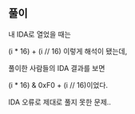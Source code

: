 ## 풀이

내 IDA로 열었을 때는

(i * 16) + (i // 16)
이렇게 해석이 됐는데,

풀이한 사람들의 IDA 결과를 보면

(i * 16) & 0xF0 + (i // 16)이었다.

IDA 오류로 제대로 풀지 못한 문제..
